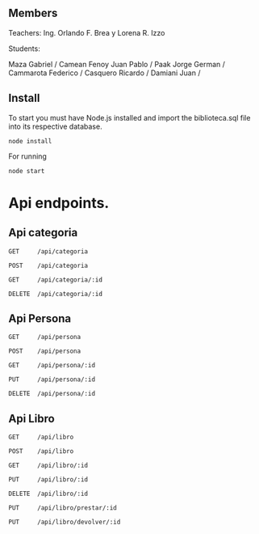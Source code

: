 ## Members

Teachers: Ing. Orlando F. Brea y Lorena R. Izzo

Students:

Maza Gabriel /
Camean Fenoy Juan Pablo /
Paak Jorge German / Cammarota Federico /
Casquero Ricardo /
Damiani Juan /

## Install

To start you must have Node.js installed and import the biblioteca.sql file into its respective database.

```
node install
```

For running
```
node start
```
# Api endpoints.

## Api categoria
```
GET     /api/categoria 

POST    /api/categoria 

GET     /api/categoria/:id 

DELETE  /api/categoria/:id 
```
## Api Persona
```
GET     /api/persona 

POST    /api/persona 

GET     /api/persona/:id 

PUT     /api/persona/:id 

DELETE  /api/persona/:id 
```
## Api Libro
```
GET     /api/libro 

POST    /api/libro 

GET     /api/libro/:id 

PUT     /api/libro/:id 

DELETE  /api/libro/:id 

PUT     /api/libro/prestar/:id 

PUT     /api/libro/devolver/:id 
```